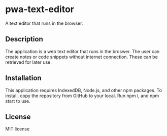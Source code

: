 # pwa-text-editor
A text editor that runs in the browser.

## Description
The application is a web text editor that runs in the broswer. The user can create notes or code snippets without internet connection. These can be retrieved for later use.

## Installation
This application requires IndexedDB, Node.js, and other npm packages. To install, copy the repository from GitHub to your local. Run npm i, and npm start to use.

## License
MIT license
